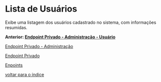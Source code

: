 # Lista de Usuários

Exibe uma listagem dos usuários cadastrado no sistema, com informações resumidas.

**Anterior: [Endpoint Privado - Administração - Usuário](/docs/endpoints/README.md#usuário)**

[Endpoint Privado - Administração](/docs/endpoints/README.md#endpoint-privado---administração)

[Endpoint Privado](/docs/endpoints/README.md#endpoint-privado)

[Enpoints](/docs/endpoints/README.md)

[voltar para o índice](/README.md#endpoints)
